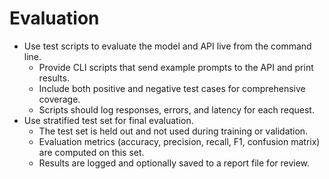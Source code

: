 # Evaluation
- Use test scripts to evaluate the model and API live from the command line.
    - Provide CLI scripts that send example prompts to the API and print results.
    - Include both positive and negative test cases for comprehensive coverage.
    - Scripts should log responses, errors, and latency for each request.
- Use stratified test set for final evaluation.
    - The test set is held out and not used during training or validation.
    - Evaluation metrics (accuracy, precision, recall, F1, confusion matrix) are computed on this set.
    - Results are logged and optionally saved to a report file for review. 